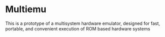 # Multiemu

This is a prototype of a multisystem hardware emulator, designed for fast, portable, and convenient execution of ROM based hardware systems
